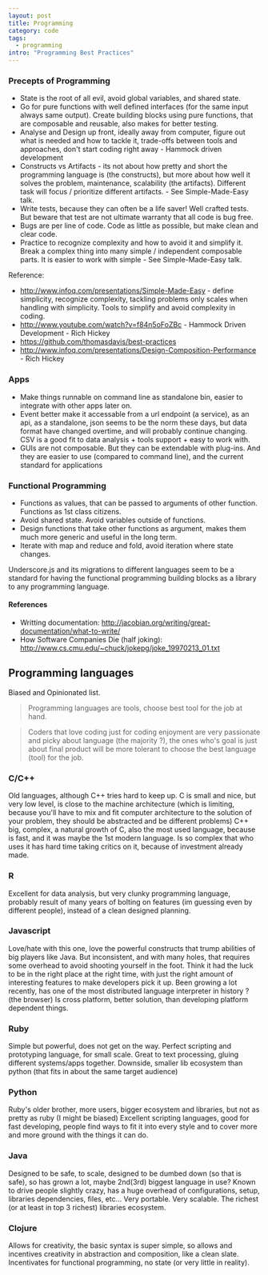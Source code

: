 ```yaml
---
layout: post
title: Programming
category: code
tags:
  - programming
intro: "Programming Best Practices"
---
```


### Precepts of Programming

  - State is the root of all evil, avoid global variables, and shared state.
  - Go for pure functions with well defined interfaces (for the same input always same output). Create building blocks using pure functions, that are composable and reusable, also makes for better testing.
  - Analyse and Design up front, ideally away from computer, figure out what is needed and how to tackle it, trade-offs between tools and approaches, don't start coding right away - Hammock driven development
  - Constructs vs Artifacts - its not about how pretty and short the programming language is (the constructs), but more about how well it solves the problem, maintenance, scalability (the artifacts). Different task will focus / prioritize different artifacts. - See Simple-Made-Easy talk.
  - Write tests, because they can often be a life saver! Well crafted tests. But beware that test are not ultimate warranty that all code is bug free.
  - Bugs are per line of code. Code as little as possible, but make clean and clear code.
  - Practice to recognize complexity and how to avoid it and simplify it. Break a complex thing into many simple / independent composable parts. It is easier to work with simple - See Simple-Made-Easy talk.

Reference:

  - http://www.infoq.com/presentations/Simple-Made-Easy - define simplicity, recognize complexity, tackling problems only scales when handling with simplicity. Tools to simplify and avoid complexity in coding.
  - http://www.youtube.com/watch?v=f84n5oFoZBc - Hammock Driven Development - Rich Hickey
  - https://github.com/thomasdavis/best-practices
  - http://www.infoq.com/presentations/Design-Composition-Performance - Rich Hickey

### Apps

- Make things runnable on command line as standalone bin, easier to integrate with other apps later on.
- Event better make it accessable from a url endpoint (a service), as an api, as a standalone, json seems to be the norm these days, but data format have changed overtime, and will probably continue changing. CSV is a good fit to data analysis + tools support + easy to work with.
- GUIs are not composable. But they can be extendable with plug-ins. And they are easier to use (compared to command line), and the current standard for applications


### Functional Programming

- Functions as values, that can be passed to arguments of other function. Functions as 1st class citizens.
- Avoid shared state. Avoid variables outside of functions.
- Design functions that take other functions as argument, makes them much more generic and useful in the long term.
- Iterate with map and reduce and fold, avoid iteration where state changes.

Underscore.js and its migrations to different languages seem to be a standard for having the functional programming building blocks as a library to any programming language.

#### References

- Writting documentation: http://jacobian.org/writing/great-documentation/what-to-write/
- How Software Companies Die (half joking): http://www.cs.cmu.edu/~chuck/jokepg/joke_19970213_01.txt



## Programming languages

Biased and Opinionated list.

> Programming languages are tools, choose best tool for the job at hand.


> Coders that love coding just for coding enjoyment are very passionate and picky about language (the majority ?), the ones who's goal is just about final product will be more tolerant to choose the best language (tool) for the job.

### C/C++
Old languages, although C++ tries hard to keep up.
C is small and nice, but very low level, is close to the machine architecture (which is limiting, because you'll have to mix and fit computer architecture to the solution of your problem, they should be abstracted and be different problems)
C++ big, complex, a natural growth of C, also the most used language, because is fast, and it was maybe the 1st modern language. Is so complex that who uses it has hard time taking critics on it, because of investment already made.

### R
Excellent for data analysis, but very clunky programming language, probably result of many years of bolting on features (im guessing even by different people), instead of a clean designed planning.

### Javascript
Love/hate with this one, love the powerful constructs that trump abilities of  big players like Java.
But inconsistent, and with many holes, that requires some overhead to avoid shooting yourself in the foot. 
Think it had the luck to be in the right place at the right time, with just the right amount of interesting features to make developers pick it up. Been growing a lot recently, has one of the most distributed language interpreter in history ? (the browser) 
Is cross platform, better solution, than developing platform dependent things.

### Ruby
Simple but powerful, does not get on the way.
Perfect scripting and prototyping language, for small scale. Great to text processing, gluing different systems/apps together.
Downside, smaller lib ecosystem than python (that fits in about the same target audience)

### Python
Ruby's older brother, more users, bigger ecosystem and libraries, but not as pretty as ruby (I might be biased)
Excellent scripting languages, good for fast developing, people find ways to fit it into every style and to cover more and more ground with the things it can do.

### Java
Designed to be safe, to scale, designed to be dumbed down (so that is safe), so has grown a lot, maybe 2nd(3rd) biggest language in use? 
Known to drive people slightly crazy, has a huge overhead of configurations, setup, libraries dependencies, files, etc…
Very portable.
Very scalable.
The richest (or at least in top 3 richest) libraries ecosystem.

### Clojure

Allows for creativity, the basic syntax is super simple, so allows and incentives creativity in abstraction and composition, like a clean slate.
Incentivates for functional programming, no state (or very little in reality).
